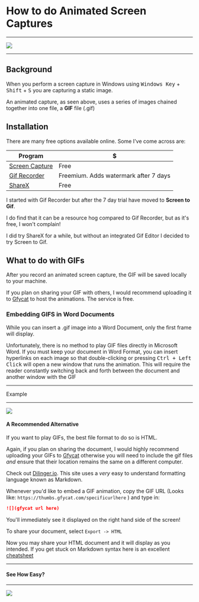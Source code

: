 # How to do Animated Screen Captures

***
![](https://thumbs.gfycat.com/AcceptableThunderousGoldfinch-size_restricted.gif)
***

## Background

When you perform a screen capture in Windows using <kbd>Windows Key</kbd> + <kbd>Shift</kbd> + <kbd>S</kbd> you are capturing a static image.

An animated capture, as seen above, uses a series of images chained together into one file, a **GIF** file (.gif)

## Installation

There are many free options available online. Some I've come across are:

Program | $ 
--- | ---
[Screen Capture](http://www.screentogif.com/) | Free
[Gif Recorder](http://gifrecorder.com/index.htm#.Wabd_lWxSUk) | Freemium. Adds watermark after 7 days
[ShareX](https://getsharex.com/) | Free

I started with Gif Recorder but after the 7 day trial have moved to **Screen to Gif**.

I do find that it can be a resource hog compared to Gif Recorder, but as it's free, I won't complain!

I did try ShareX for a while, but without an integrated Gif Editor I decided to try Screen to Gif.

## What to do with GIFs

After you record an animated screen capture, the GIF will be saved locally to your machine.

If you plan on sharing your GIF with others, I would recommend uploading it to  [Gfycat](https://gfycat.com/) to host the animations. The service is free.

### Embedding GIFS in Word Documents

While you can insert a .gif image into a Word Document, only the first frame will display.

Unfortunately, there is no method to play GIF files directly in Microsoft Word. If you must keep your document in Word Format, you can insert hyperlinks on each image so that double-clicking or pressing <kbd>Ctrl + Left Click</kbd> will open a new window that runs the animation. This will require the reader constantly switching back and forth between the document and another window with the GIF
***
Example
***
![](https://thumbs.gfycat.com/WarlikeIdleBangeltiger-size_restricted.gif)

#### A Recommended Alternative

If you want to play GIFs, the best file format to do so is HTML.

Again, if you plan on sharing the document, I would highly recommend uploading your GIFs to [Gfycat](https://gfycat.com) otherwise you will need to include the gif files *and* ensure that their location remains the same on a different computer.

Check out [Dilinger.io](http://dillinger.io/). This site uses a *very* easy to understand formatting language known as Markdown.

Whenever you'd like to embed a GIF animation, copy the GIF URL (Looks like: ```https://thumbs.gfycat.com/specificurlhere``` ) and type in:

```Markdown
![](gfycat url here)
``` 

You'll immediately see it displayed on the right hand side of the screen!

To share your document, select ```Export -> HTML```

Now you may share your HTML document and it will display as you intended. If you get stuck on Markdown syntax here is an excellent [cheatsheet](https://github.com/adam-p/markdown-here/wiki/Markdown-Cheatsheet)

***
#### See How Easy?
***

![](https://thumbs.gfycat.com/IllegalImpracticalEsok-size_restricted.gif)






